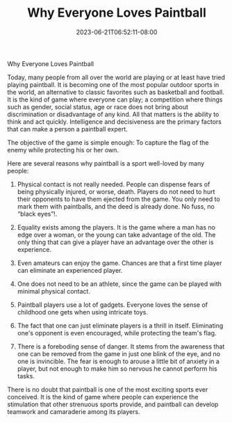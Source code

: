 ﻿---
title: "Why Everyone Loves Paintball"
date: 2023-06-21T06:52:11-08:00
description: "Paint Ball Tips for Web Success"
featured_image: "/images/Paint Ball.jpg"
tags: ["Paint Ball"]
---

Why Everyone Loves Paintball

Today, many people from all over the world are playing or at least have tried playing paintball. It is becoming one of the most popular outdoor sports in the world, an alternative to classic favorites such as basketball and football. It is the kind of game where everyone can play; a competition where things such as gender, social status, age or race does not bring about discrimination or disadvantage of any kind. All that matters is the ability to think and act quickly. Intelligence and decisiveness are the primary factors that can make a person a paintball expert.

The objective of the game is simple enough: To capture the flag of the enemy while protecting his or her own. 

Here are several reasons why paintball is a sport well-loved by many people:

1. Physical contact is not really needed. People can dispense fears of being physically injured, or worse, death. Players do not need to hurt their opponents to have them ejected from the game. You only need to mark them with paintballs, and the deed is already done. No fuss, no “black eyes”!.

2. Equality exists among the players. It is the game where a man has no edge over a woman, or the young can take advantage of the old. The only thing that can give a player have an advantage over the other is experience.

3. Even amateurs can enjoy the game. Chances are that a first time player can eliminate an experienced player. 

4. One does not need to be an athlete, since the game can be played with minimal physical contact.

5. Paintball players use a lot of gadgets. Everyone loves the sense of childhood one gets when using intricate toys. 

6. The fact that one can just eliminate players is a thrill in itself. Eliminating one's opponent is even encouraged, while protecting the team's flag.

7. There is a foreboding sense of danger. It stems from the awareness that one can be removed from the game in just one blink of the eye, and no one is invincible. The fear is enough to arouse a little bit of anxiety in a player, but not enough to make him so nervous he cannot perform his tasks.   

There is no doubt that paintball is one of the most exciting sports ever conceived. It is the kind of game where people can experience the stimulation that other strenuous sports provide, and paintball can develop teamwork and camaraderie among its players.



